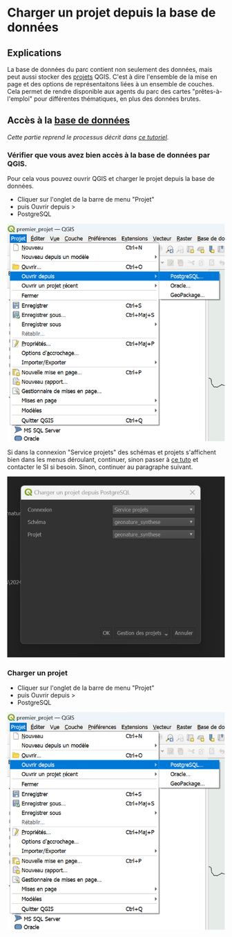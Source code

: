# Charger un projet depuis la base de données


## Explications
La base de données du parc contient non seulement des données, mais peut aussi stocker des [projets](./glossaire#projet) QGIS. C'est à dire l'ensemble de la mise en page et des options de représentaitons liées à un ensemble de couches. 
Cela permet de rendre disponible aux agents du parc des cartes "prêtes-à-l'emploi" pour différentes thématiques, en plus des données brutes. 

## Accès à la [base de données](./README.md#base-de-donnees)
_Cette partie reprend le processus décrit dans [ce tutoriel](./installation_certificats_base_de_donnees.md)._
### Vérifier que vous avez bien accès à la base de données par QGIS. 


Pour cela vous pouvez ouvrir QGIS et charger le projet depuis la base de données. 

- Cliquer sur l'onglet de la barre de menu "Projet"
- puis Ouvrir depuis >
- PostgreSQL

 
![](./img/charger_projet.png)


Si dans la connexion "Service projets" des schémas et projets s'affichent bien dans les menus déroulant, continuer, sinon passer à [ce tuto](./installer_certificats_base_de_donnees.md) et contacter le SI si besoin.
Sinon, continuer au paragraphe suivant.

![](./img/charger_projet_postgresql_schema.png)



### Charger un projet

- Cliquer sur l'onglet de la barre de menu "Projet"
- puis Ouvrir depuis >
- PostgreSQL

 
![](./img/charger_projet.png)
